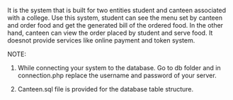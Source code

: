 It is the system that is built for two entities student and canteen associated with a college.
Use this system, student can see the menu set by canteen and order food and get the generated bill of the ordered food.
In the other hand, canteen can view the order placed by student and serve food.
It doesnot provide services like online payment and token system.



NOTE:

1. While connecting your system to the database. Go to db folder and in connection.php replace the username and password of your server.

2. Canteen.sql file is provided for the database table structure.
